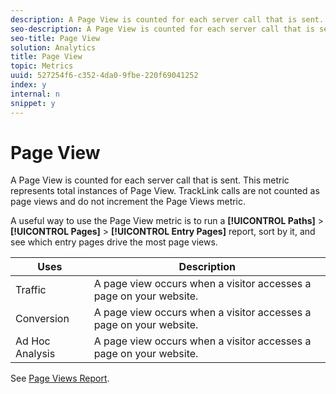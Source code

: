 ```yaml
---
description: A Page View is counted for each server call that is sent. This metric represents total instances of Page View. TrackLink calls are not counted as page views and do not increment the Page Views metric.
seo-description: A Page View is counted for each server call that is sent. This metric represents total instances of Page View. TrackLink calls are not counted as page views and do not increment the Page Views metric.
seo-title: Page View
solution: Analytics
title: Page View
topic: Metrics
uuid: 527254f6-c352-4da0-9fbe-220f69041252
index: y
internal: n
snippet: y
---
```


# Page View

A Page View is counted for each server call that is sent. This metric represents total instances of Page View. TrackLink calls are not counted as page views and do not increment the Page Views metric.

 A useful way to use the Page View metric is to run a **[!UICONTROL Paths]** > **[!UICONTROL Pages]** > **[!UICONTROL Entry Pages]** report, sort by it, and see which entry pages drive the most page views. 

|  Uses  | Description  |
|---|---|
|  Traffic  | A page view occurs when a visitor accesses a page on your website.  |
|  Conversion  | A page view occurs when a visitor accesses a page on your website.  |
|  Ad Hoc Analysis  | A page view occurs when a visitor accesses a page on your website.  |

See [Page Views Report](reports_page_views.md#concept_332C9BDFD6C1495C8362860478B9BA33). 
